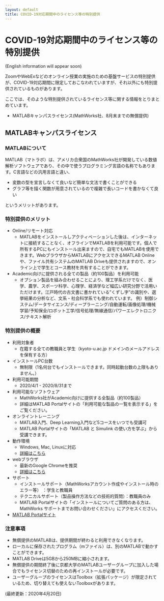 ```yaml
---
layout: default
title: COVID-19対応期間中のライセンス等の特別提供 
---
```

# COVID-19対応期間中のライセンス等の特別提供
(English information will appear soon)

ZoomやWebExなどのオンライン授業の実施のための基盤サービスの特別提供が、COVID-19対応期間に限定しておこなわれていますが、それ以外にも特別提供されているものがあります。

ここでは、そのような特別提供されているライセンス等に関する情報をとりまとめています。

- MATLABキャンパスライセンス(MathWorks社、8月末までの無償提供)

## MATLABキャンパスライセンス

### MATLABについて

MATLAB（マトラボ）は、アメリカ合衆国のMathWorks社が開発している数値解析ソフトウェアであり、その中で使うプログラミング言語の名称でもあります。C言語などの汎用言語と違い、

- 変数の型を宣言しなくて良いなど簡単な文法で書くことができる
- グラフ等を描く関数が用意されているので複雑で長いコードを書かなくて良い

というメリットがあります。

### 特別提供のメリット

- Online/リモート対応
  - MATLABをインストールしアクティベーションした後は、インターネットに接続することなく、オフラインでMATLABを利用可能です。個人で所有するPCにもインストール出来ますので、自宅でもMATLABを使用できます。WebブラウザからMATLABにアクセスできるMATLAB Onlineや、ファイル共有システムのMATLAB Driveも提供されますので、オンライン上で学生とコース教材を共有することができます。
- Academic向けに提供される全ての製品（約100製品）を利用可能
  - オプション製品を組み合わせることにより、理工学系だけでなく、医学、農学、スポーツ科学、心理学、経済学など幅広い研究分野で活用いただけます。江戸時代の古文書に書かれている”くずし字”の識別や、選挙結果の分析など、文系・社会科学系でも使われています。
例）制御システム/データサイエンス/ディープラーニング/自動運転/画像処理/機械学習/予知保全/ロボット工学/信号処理/無線通信/パワーエレクトロニクス/テキスト解析

### 特別提供の概要

- 利用対象者
  - 在籍する全ての教職員と学生（kyoto-u.ac.jp ドメインのメールアドレスを保有する方）
- インストールPC台数
  - 無制限（1名何台でもインストールできます。同時起動台数の上限もありません。）
- 利用可能期間
  - 2020/4/1 - 2020/8/31まで
- 利用可能なソフトウェア
  - MathWorks社がAcademic向けに提供する全製品（約100製品）
  - 詳細はMATLAB Portalサイトの「利用可能な製品の一覧を表示する」をご覧ください。
- オンライントレーニング
  - MATLAB入門、Deep Learning入門など5コースをいつでも受講可
  - MATLAB Portalサイトの「MATLAB と Simulink の使い方を学ぶ」から受講できます。
- 動作環境
  - Windows, Mac, Linuxに対応
  - [詳細はこちら](https://jp.mathworks.com/support/requirements/matlab-system-requirements.html)
- webブラウザ
  - 最新のGoogle Chromeを推奨
  - [詳細はこちら](https://jp.mathworks.com/support/requirements/browser-requirements.html)
- サポート
  - インストールサポート（MathWorksアカウント作成やインストール時のエラー等） ：学生と教職員
  - テクニカルサポート（製品操作方法などの技術的質問）：教職員のみ
  - MATLAB Portalサイトの「インストールについてご質問のある方は、MathWorks サポートまでお問い合わせください」にアクセスください。
- [MATLAB Portalサイト](https://jp.mathworks.com/academia/tah-portal/kyoto-university-31485310.html)

### 注意事項

- 無償提供のMATLABは、提供期間が終わると利用できなくなります。
- ローカルに保存されたプログラム（mファイル）は、別のMATLABで動かすことができます。
- MATLAB Driveは5GBから250MBに縮小されます。
- 無償提供の期間終了後に京都大学のMATLABユーザーグループに加入した場合でもライセンス切替のための再インストールが必要です。
- ユーザーグループのライセンスはToolbox（拡張パッケージ）が限定されているため、切り替えても使えないToolboxがあります。
  
(最終更新：2020年4月20日)
